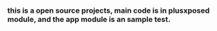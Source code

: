 ### this is a open source projects, main code is in plusxposed module, and the app module is an sample test.